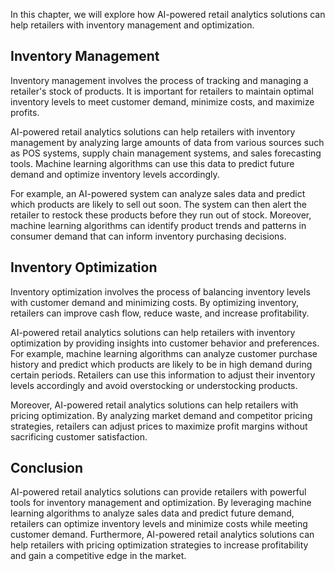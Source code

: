 
In this chapter, we will explore how AI-powered retail analytics solutions can help retailers with inventory management and optimization.

Inventory Management
--------------------

Inventory management involves the process of tracking and managing a retailer's stock of products. It is important for retailers to maintain optimal inventory levels to meet customer demand, minimize costs, and maximize profits.

AI-powered retail analytics solutions can help retailers with inventory management by analyzing large amounts of data from various sources such as POS systems, supply chain management systems, and sales forecasting tools. Machine learning algorithms can use this data to predict future demand and optimize inventory levels accordingly.

For example, an AI-powered system can analyze sales data and predict which products are likely to sell out soon. The system can then alert the retailer to restock these products before they run out of stock. Moreover, machine learning algorithms can identify product trends and patterns in consumer demand that can inform inventory purchasing decisions.

Inventory Optimization
----------------------

Inventory optimization involves the process of balancing inventory levels with customer demand and minimizing costs. By optimizing inventory, retailers can improve cash flow, reduce waste, and increase profitability.

AI-powered retail analytics solutions can help retailers with inventory optimization by providing insights into customer behavior and preferences. For example, machine learning algorithms can analyze customer purchase history and predict which products are likely to be in high demand during certain periods. Retailers can use this information to adjust their inventory levels accordingly and avoid overstocking or understocking products.

Moreover, AI-powered retail analytics solutions can help retailers with pricing optimization. By analyzing market demand and competitor pricing strategies, retailers can adjust prices to maximize profit margins without sacrificing customer satisfaction.

Conclusion
----------

AI-powered retail analytics solutions can provide retailers with powerful tools for inventory management and optimization. By leveraging machine learning algorithms to analyze sales data and predict future demand, retailers can optimize inventory levels and minimize costs while meeting customer demand. Furthermore, AI-powered retail analytics solutions can help retailers with pricing optimization strategies to increase profitability and gain a competitive edge in the market.
